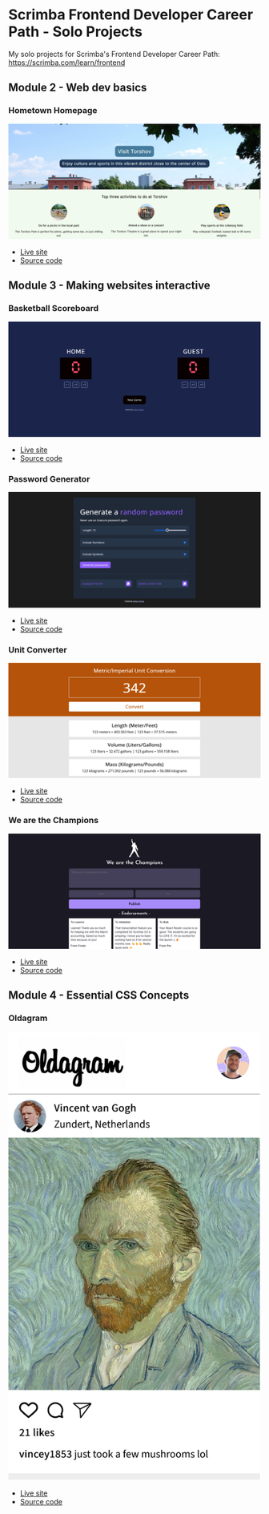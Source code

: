 # Scrimba Frontend Developer Career Path - Solo Projects

My solo projects for Scrimba's Frontend Developer Career Path: https://scrimba.com/learn/frontend

## Module 2 - Web dev basics

### Hometown Homepage

![](m2-hometown-homepage/screenshot.png)

- [Live site](https://helenclx.github.io/Scrimba-Frontend-Solo-Projects/m2-hometown-homepage/)
- [Source code](https://github.com/helenclx/Scrimba-Frontend-Solo-Projects/tree/main/m2-hometown-homepage)

## Module 3 - Making websites interactive

### Basketball Scoreboard

![](m3-basketball-scoreboard/screenshot.png)

- [Live site](https://helenclx.github.io/Scrimba-Frontend-Solo-Projects/m3-basketball-scoreboard/)
- [Source code](https://github.com/helenclx/Scrimba-Frontend-Solo-Projects/tree/main/m3-basketball-scoreboard)

### Password Generator

![](m3-password-generator/screenshot.png)

- [Live site](https://helenclx.github.io/Scrimba-Frontend-Solo-Projects/m3-password-generator/)
- [Source code](https://github.com/helenclx/Scrimba-Frontend-Solo-Projects/tree/main/m3-password-generator)

### Unit Converter

![](m3-unit-converter/screenshot.png)

- [Live site](https://helenclx.github.io/Scrimba-Frontend-Solo-Projects/m3-unit-converter/)
- [Source code](https://github.com/helenclx/Scrimba-Frontend-Solo-Projects/tree/main/m3-unit-converter)

### We are the Champions

![](m3-we-are-the-champions/screenshot.png)

- [Live site](https://helenclx.github.io/Scrimba-Frontend-Solo-Projects/m3-we-are-the-champions/)
- [Source code](https://github.com/helenclx/Scrimba-Frontend-Solo-Projects/tree/main/m3-we-are-the-champions)

## Module 4 - Essential CSS Concepts

### Oldagram

![](m4-oldagram/screenshot.png)

- [Live site](https://helenclx.github.io/Scrimba-Frontend-Solo-Projects/m4-oldagram/)
- [Source code](https://github.com/helenclx/Scrimba-Frontend-Solo-Projects/tree/main/m4-oldagram)